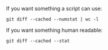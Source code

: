 If you want something a script can use:
~~~
git diff --cached --numstat | wc -l
~~~
If you want something human readable:
~~~
git diff --cached --stat
~~~
